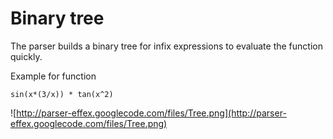 # Binary tree #

The parser builds a binary tree for infix expressions to evaluate the function quickly.

Example for function

` sin(x*(3/x)) * tan(x^2) `

![http://parser-effex.googlecode.com/files/Tree.png](http://parser-effex.googlecode.com/files/Tree.png)